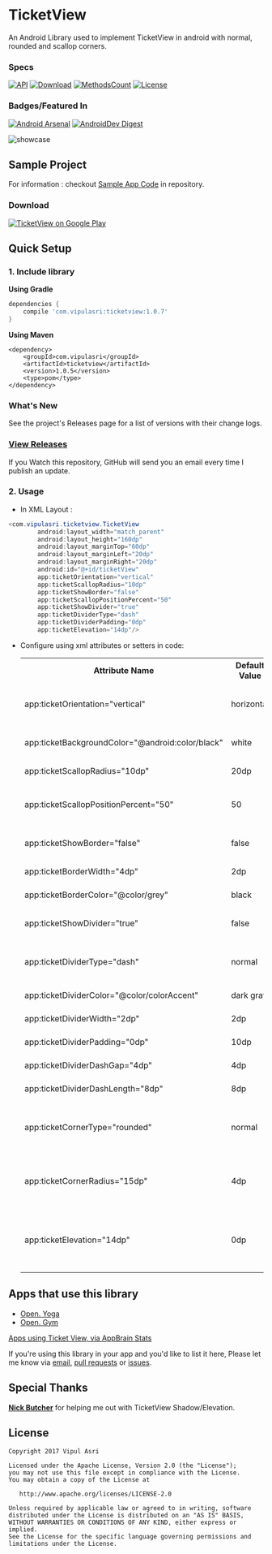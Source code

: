 # TicketView

An Android Library used to implement TicketView in android with normal, rounded and scallop corners.

### Specs
[![API](https://img.shields.io/badge/API-15%2B-brightgreen.svg?style=flat)](https://android-arsenal.com/api?level=15)
[![Download](https://api.bintray.com/packages/vipulasri/maven/TicketView/images/download.svg)](https://bintray.com/vipulasri/maven/TicketView/_latestVersion)
[![MethodsCount](https://img.shields.io/badge/Methods%20and%20size-125%20|%2012KB-e91e63.svg)](http://www.methodscount.com/?lib=com.vipulasri%3Aticketview%3A1.0.2)
[![License](https://img.shields.io/badge/license-Apache%202.0-blue.svg)](https://github.com/vipulasri/Timeline-View/blob/master/LICENSE)

### Badges/Featured In
[![Android Arsenal](https://img.shields.io/badge/Android%20Arsenal-Ticket%20View-brightgreen.svg?style=flat)](https://android-arsenal.com/details/1/6521)
[![AndroidDev Digest](https://img.shields.io/badge/AndroidDev%20Digest-%23171-blue.svg)](https://www.androiddevdigest.com/digest-171/) 

![showcase](https://github.com/vipulasri/TicketView/blob/master/art/showcase.png)

## Sample Project

For information : checkout [Sample App Code](https://github.com/vipulasri/TicketView/tree/master/sample) in repository.

### Download

[![TicketView on Google Play](https://github.com/vipulasri/TicketView/blob/master/art/google_play.png)](https://play.google.com/store/apps/details?id=com.vipulasri.ticketview.sample)

## Quick Setup

### 1. Include library

**Using Gradle**

``` gradle
dependencies {
    compile 'com.vipulasri:ticketview:1.0.7'
}
```

**Using Maven**

``` maven
<dependency>
    <groupId>com.vipulasri</groupId>
    <artifactId>ticketview</artifactId>
    <version>1.0.5</version>
    <type>pom</type>
</dependency>
```

### What's New

See the project's Releases page for a list of versions with their change logs.

### [View Releases](https://github.com/vipulasri/TicketView/releases)

If you Watch this repository, GitHub will send you an email every time I publish an update.

### 2. Usage
 * In XML Layout :

``` java
<com.vipulasri.ticketview.TicketView
        android:layout_width="match_parent"
        android:layout_height="160dp"
        android:layout_marginTop="60dp"
        android:layout_marginLeft="20dp"
        android:layout_marginRight="20dp"
        android:id="@+id/ticketView"
        app:ticketOrientation="vertical"
        app:ticketScallopRadius="10dp"
        app:ticketShowBorder="false"
        app:ticketScallopPositionPercent="50"
        app:ticketShowDivider="true"
        app:ticketDividerType="dash"
        app:ticketDividerPadding="0dp"
        app:ticketElevation="14dp"/>
```

* Configure using xml attributes or setters in code:

    <table>
    <th>Attribute Name</th>
    <th>Default Value</th>
    <th>Description</th>
    <tr>
        <td>app:ticketOrientation="vertical"</td>
        <td>horizontal</td>
        <td>sets orientation of divider and scallop</td>
    </tr>
    <tr>
        <td>app:ticketBackgroundColor="@android:color/black"</td>
        <td>white</td>
        <td>sets background color</td>
    </tr>
    <tr>
        <td>app:ticketScallopRadius="10dp"</td>
        <td>20dp</td>
        <td>sets scallop radius</td>
    </tr>
    <tr>
        <td>app:ticketScallopPositionPercent="50"</td>
        <td>50</td>
        <td>sets position of scallop and divider</td>
    </tr>
    <tr>
        <td>app:ticketShowBorder="false"</td>
        <td>false</td>
        <td>shows border if `true`</td>
    </tr>
    <tr>
        <td>app:ticketBorderWidth="4dp"</td>
        <td>2dp</td>
        <td>sets border width</td>
    </tr>
    <tr>
        <td>app:ticketBorderColor="@color/grey"</td>
        <td>black</td>
        <td>sets border color</td>
    </tr>
    <tr>
        <td>app:ticketShowDivider="true"</td>
        <td>false</td>
        <td>shows divider if `true`</td>
    </tr>
    <tr>
        <td>app:ticketDividerType="dash"</td>
        <td>normal</td>
        <td>sets type of divider ie `normal` or `dash`</td>
    </tr>
    <tr>
        <td>app:ticketDividerColor="@color/colorAccent"</td>
        <td>dark gray</td>
        <td>sets divider color</td>
    </tr>
    <tr>
        <td>app:ticketDividerWidth="2dp"</td>
        <td>2dp</td>
        <td>sets divider width</td>
    </tr>
    <tr>
        <td>app:ticketDividerPadding="0dp"</td>
        <td>10dp</td>
        <td>sets divider padding</td>
    </tr>
    <tr>
        <td>app:ticketDividerDashGap="4dp"</td>
        <td>4dp</td>
        <td>sets divider dash gap</td>
    </tr>
    <tr>
        <td>app:ticketDividerDashLength="8dp"</td>
        <td>8dp</td>
        <td>sets divider dash length</td>
    </tr>
    <tr>
        <td>app:ticketCornerType="rounded"</td>
        <td>normal</td>
        <td>sets type of corner ie `normal` or `rounded` or `scallop`</td>
    </tr>
    <tr>
        <td>app:ticketCornerRadius="15dp"</td>
        <td>4dp</td>
        <td>sets corner radius if corner rounder or scallop</td>
    </tr>
    <tr>
        <td>app:ticketElevation="14dp"</td>
        <td>0dp</td>
        <td>sets elevation to ticket view on android jellybean and above</td>
    </tr>
    </table>
 
## Apps that use this library

* [Open. Yoga](https://play.google.com/store/apps/details?id=com.labfoodandfriends.nikitagudkovs.jlogOpen_yoga)
* [Open. Gym](https://play.google.com/store/apps/details?id=com.labfoodandfriends.nikitagudkovs.jlog_gym)

[Apps using Ticket View, via AppBrain Stats](https://www.appbrain.com/stats/libraries/details/ticketview/ticketview)

If you're using this library in your app and you'd like to list it here,
Please let me know via [email](mailto:vipulasri.2007@gmail.com), [pull requests](https://github.com/vipulasri/TicketView/pulls) or [issues](https://github.com/vipulasri/TicketView/issues).

## Special Thanks

[**Nick Butcher**](https://github.com/nickbutcher) for helping me out with TicketView Shadow/Elevation.


## License


    Copyright 2017 Vipul Asri

    Licensed under the Apache License, Version 2.0 (the "License");
    you may not use this file except in compliance with the License.
    You may obtain a copy of the License at

       http://www.apache.org/licenses/LICENSE-2.0

    Unless required by applicable law or agreed to in writing, software
    distributed under the License is distributed on an "AS IS" BASIS,
    WITHOUT WARRANTIES OR CONDITIONS OF ANY KIND, either express or implied.
    See the License for the specific language governing permissions and
    limitations under the License.
